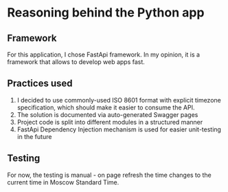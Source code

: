 # Reasoning behind the Python app

## Framework

For this application, I chose FastApi framework. In my opinion, it is a framework that allows to develop web apps fast.

## Practices used

1. I decided to use commonly-used ISO 8601 format with explicit timezone specification, which should make it easier to consume the API.
2. The solution is documented via auto-generated Swagger pages
3. Project code is split into different modules in a structured manner
4. FastApi Dependency Injection mechanism is used for easier unit-testing in the future

## Testing

For now, the testing is manual - on page refresh the time changes to the current time in Moscow Standard Time.
